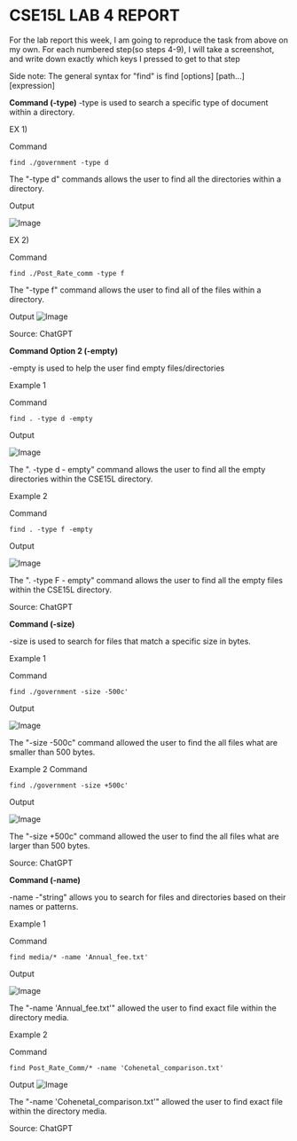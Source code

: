 # CSE15L LAB 4 REPORT 

For the lab report this week, I am going to reproduce the task from above on my own. For each numbered step(so steps 4-9), I will take a screenshot,
and write down exactly which keys I pressed to get to that step

Side note: The general syntax for "find" is
find [options] [path...] [expression]

**Command (-type)**
-type is used to search a specific type of document within a directory. 

EX 1) 

Command
``` 
find ./government -type d
 ``` 

The "-type d" commands allows the user to find all the directories within a directory. 

Output

![Image](typeDlab3.png)

EX 2) 

Command
``` 
find ./Post_Rate_comm -type f
 ``` 

The "-type f" command allows the user to find all of the files within a directory. 

Output
![Image](typeFlab3.png)


Source: ChatGPT


**Command Option 2 (-empty)**

-empty is used to help the user find empty files/directories

Example 1 

Command
``` 
find . -type d -empty

 ```
 Output
 
![Image](emptyDLab3.png)
 
The ". -type d - empty" command allows the user to find all the empty directories within the CSE15L directory. 



Example 2


Command
``` 
find . -type f -empty

 ```
 Output
 
![Image](emptyFLab3.png)

The ". -type F - empty" command allows the user to find all the empty files within the CSE15L directory. 


Source: ChatGPT


**Command (-size)**

-size is used to search for files that match a specific size in bytes.

Example 1 

Command
``` 
find ./government -size -500c'

 ``` 

Output

![Image](size--lab3.png)

The "-size -500c" command allowed the user to find the all files what are smaller than 500 bytes. 

Example 2
Command
``` 
find ./government -size +500c'

 ``` 

Output

![Image](size+lab3.png)

The "-size +500c" command allowed the user to find the all files what are larger than 500 bytes. 


Source: ChatGPT


**Command (-name)**

-name -"string"  allows you to search for files and directories based on their names or patterns. 

Example 1 

Command
``` 
find media/* -name 'Annual_fee.txt'

 ``` 
Output

![Image](specNamelab3.png)

The "-name 'Annual_fee.txt'" allowed the user to find exact file within the directory media.


Example 2

Command
``` 
find Post_Rate_Comm/* -name 'Cohenetal_comparison.txt'

 ``` 
Output
![Image](nameComLab3.png)

The "-name 'Cohenetal_comparison.txt'" allowed the user to find exact file within the directory media.


Source: ChatGPT

